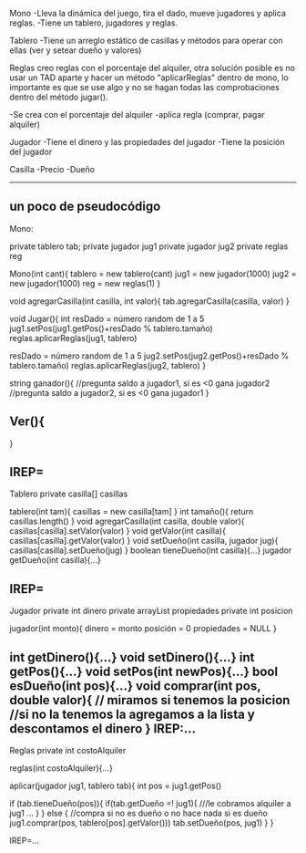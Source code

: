 Mono
-Lleva la dinámica del juego, tira el dado, mueve jugadores y aplica reglas.
-Tiene un tablero, jugadores y reglas.

Tablero
-Tiene un arreglo estático de casillas y métodos para operar con ellas (ver y setear dueño y valores)

Reglas
creo reglas con el porcentaje del alquiler, otra solución posible es no usar un TAD aparte y hacer un método "aplicarReglas" dentro de mono, lo importante es que se use algo y no se hagan todas las comprobaciones dentro del método jugar().

-Se crea con el porcentaje del alquiler
-aplica regla (comprar, pagar alquiler)

Jugador
-Tiene el dinero y las propiedades del jugador
-Tiene la posición del jugador

Casilla
-Precio
-Dueño

--------------
un poco de pseudocódigo
--------------
Mono:

private tablero tab;
private jugador jug1
private jugador jug2
private reglas reg

Mono(int cant){
   tablero = new tablero(cant)
   jug1 = new jugador(1000) 
   jug2 = new jugador(1000)
   reg = new reglas(1) 
}

void agregarCasilla(int casilla, int valor){
  tab.agregarCasilla(casilla, valor)
}

void Jugar(){
   int resDado = número random de 1 a 5
   jug1.setPos(jug1.getPos()+resDado % tablero.tamaño)
   reglas.aplicarReglas(jug1, tablero)

   resDado = número random de 1 a 5
   jug2.setPos(jug2.getPos()+resDado % tablero.tamaño)
   reglas.aplicarReglas(jug2, tablero)
}

string ganador(){
//pregunta saldo a jugador1, si es <0 gana jugador2
//pregunta saldo a jugador2, si es <0 gana jugador1
}

Ver(){
---
}

IREP= 
--------------
Tablero
private casilla[] casillas

tablero(int tam){
  casillas = new casilla[tam]
}
int tamaño(){
  return casillas.length()
}
void agregarCasilla(int casilla, double valor){
  casillas[casilla].setValor(valor)
}
void getValor(int casilla){
  casillas[casilla].getValor(valor)
}
void setDueño(int casilla, jugador jug){
  casillas[casilla].setDueño(jug)
}
boolean tieneDueño(int casilla){...}
jugador getDueño(int casilla){...}


IREP= 
--------------

Jugador
private int dinero
private arrayList<int> propiedades
private int posicion

jugador(int monto){
   dinero = monto
   posición = 0
   propiedades = NULL
}

int getDinero(){...}
void setDinero(){...}
int getPos(){...}
void setPos(int newPos){...}
bool esDueño(int pos){...}
void comprar(int pos, double valor){
   // miramos si tenemos la posicion
   //si no la tenemos la agregamos a la lista y descontamos el dinero
}
IREP:...
--------------
Reglas
private int costoAlquiler

reglas(int costoAlquiler){...}

aplicar(jugador jug1, tablero tab){
int pos = jug1.getPos()

if (tab.tieneDueño(pos)){
   if(tab.getDueño =! jug1){ ///le cobramos alquiler a jug1
      ... 
      }
}
else { //compra si no es dueño o no hace nada si es dueño
   jug1.comprar(pos, tablero[pos].getValor()))
   tab.setDueño(pos, jug1)
   }
}

IREP=...
